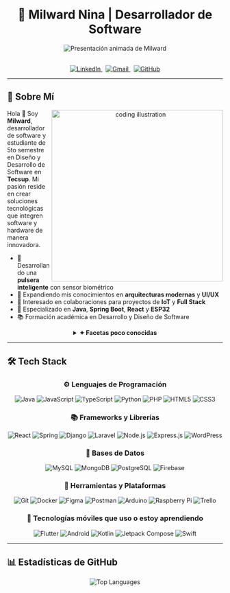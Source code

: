  # <div align="center">🚀 Milward Nina | Desarrollador de Software</div>

<div align="center">
  <img src="https://readme-typing-svg.herokuapp.com?font=Montserrat&weight=600&duration=3000&pause=1000&color=5E81AC&center=true&vCenter=true&width=500&lines=Desarrollador+Full+Stack;Entusiasta+de+IoT;Creador+de+Soluciones+Tecnol%C3%B3gicas;Dise%C3%B1ador+de+Experiencias+Digitales" alt="Presentación animada de Milward" />
</div>

<br/>

<p align="center">
  <a href="https://linkedin.com/in/milwardnina" target="_blank" title="LinkedIn">
    <img src="https://img.shields.io/badge/LinkedIn-0077B5?style=for-the-badge&logo=linkedin&logoColor=white" alt="LinkedIn" />
  </a>
  &nbsp;
  <a href="mailto:Milwardxsm@gmail.com" target="_blank" title="Gmail">
    <img src="https://img.shields.io/badge/Gmail-D14836?style=for-the-badge&logo=gmail&logoColor=white" alt="Gmail" />
  </a>
  &nbsp;
  <a href="https://github.com/milwardxsm" target="_blank" title="GitHub">
    <img src="https://img.shields.io/badge/GitHub-181717?style=for-the-badge&logo=github&logoColor=white" alt="GitHub" />
  </a>
</p>

---

## 💫 Sobre Mí

<div align="center">
  <img align="right" width="400" src="https://www.tecsup-aqp.edu.pe/flex/crespo/assets/project/images/logo/logo_tecsup2.png" alt="coding illustration" />
</div>

Hola 👋 Soy **Milward**, desarrollador de software y estudiante de 5to semestre en Diseño y Desarrollo de Software en **Tecsup**. Mi pasión reside en crear soluciones tecnológicas que integren software y hardware de manera innovadora.

- 🔭 Desarrollando una **pulsera inteligente** con sensor biométrico
- 🌱 Expandiendo mis conocimientos en **arquitecturas modernas** y **UI/UX**
- 👯 Interesado en colaboraciones para proyectos de **IoT** y **Full Stack**
- 💬 Especializado en **Java**, **Spring Boot**, **React** y **ESP32**
- 📚 Formación académica en Desarrollo y Diseño de Software

<div align="center">
  <details>
    <summary><b>✦ Facetas poco conocidas</b></summary>
    <br>
    <table>
      <tr>
        <td>🔨 Combino mi pasión por el diseño creando muebles de melamina personalizados</td>
        <td>🌱 Cultivo y comercializo cactus y suculentas como emprendimiento paralelo</td>
      </tr>
      <tr>
        <td>🧠 Desarrollo proyectos que integran componentes físicos con soluciones digitales</td>
        <td>🧪 Mi proyecto insignia es un wearable que analiza biométricamente patrones de descanso</td>
      </tr>
    </table>
  </details>
</div>

---




## 🛠️ Tech Stack

<div align="center">

### ⚙️ Lenguajes de Programación
<p>
  <img src="https://img.shields.io/badge/Java-B07219?style=for-the-badge&logo=openjdk&logoColor=white" alt="Java" />
  <img src="https://img.shields.io/badge/JavaScript-F7DF1E?style=for-the-badge&logo=javascript&logoColor=black" alt="JavaScript" />
  <img src="https://img.shields.io/badge/TypeScript-3178C6?style=for-the-badge&logo=typescript&logoColor=white" alt="TypeScript" />
  <img src="https://img.shields.io/badge/Python-3776AB?style=for-the-badge&logo=python&logoColor=white" alt="Python" />
  <img src="https://img.shields.io/badge/PHP-777BB4?style=for-the-badge&logo=php&logoColor=white" alt="PHP" />
  <img src="https://img.shields.io/badge/HTML5-E34F26?style=for-the-badge&logo=html5&logoColor=white" alt="HTML5" />
  <img src="https://img.shields.io/badge/CSS3-1572B6?style=for-the-badge&logo=css3&logoColor=white" alt="CSS3" />
</p>

### 📚 Frameworks y Librerías
<p>
  <img src="https://img.shields.io/badge/React-61DAFB?style=for-the-badge&logo=react&logoColor=black" alt="React" />
  <img src="https://img.shields.io/badge/Spring-6DB33F?style=for-the-badge&logo=spring&logoColor=white" alt="Spring" />
  <img src="https://img.shields.io/badge/Django-092E20?style=for-the-badge&logo=django&logoColor=white" alt="Django" />
  <img src="https://img.shields.io/badge/Laravel-FF2D20?style=for-the-badge&logo=laravel&logoColor=white" alt="Laravel" />
  <img src="https://img.shields.io/badge/Node.js-339933?style=for-the-badge&logo=node.js&logoColor=white" alt="Node.js" />
  <img src="https://img.shields.io/badge/Express.js-000000?style=for-the-badge&logo=express&logoColor=white" alt="Express.js" />
  <img src="https://img.shields.io/badge/WordPress-21759B?style=for-the-badge&logo=wordpress&logoColor=white" alt="WordPress" />
</p>

### 💾 Bases de Datos
<p>
  <img src="https://img.shields.io/badge/MySQL-4479A1?style=for-the-badge&logo=mysql&logoColor=white" alt="MySQL" />
  <img src="https://img.shields.io/badge/MongoDB-47A248?style=for-the-badge&logo=mongodb&logoColor=white" alt="MongoDB" />
  <img src="https://img.shields.io/badge/PostgreSQL-336791?style=for-the-badge&logo=postgresql&logoColor=white" alt="PostgreSQL" />
  <img src="https://img.shields.io/badge/Firebase-FFCA28?style=for-the-badge&logo=firebase&logoColor=black" alt="Firebase" />
</p>

### 🔧 Herramientas y Plataformas
<p>
  <img src="https://img.shields.io/badge/Git-F05032?style=for-the-badge&logo=git&logoColor=white" alt="Git" />
  <img src="https://img.shields.io/badge/Docker-2496ED?style=for-the-badge&logo=docker&logoColor=white" alt="Docker" />
  <img src="https://img.shields.io/badge/Figma-F24E1E?style=for-the-badge&logo=figma&logoColor=white" alt="Figma" />
  <img src="https://img.shields.io/badge/Postman-FF6C37?style=for-the-badge&logo=postman&logoColor=white" alt="Postman" />
  <img src="https://img.shields.io/badge/Arduino-00979D?style=for-the-badge&logo=arduino&logoColor=white" alt="Arduino" />
  <img src="https://img.shields.io/badge/Raspberry%20Pi-A22846?style=for-the-badge&logo=raspberry-pi&logoColor=white" alt="Raspberry Pi" />
  <img src="https://img.shields.io/badge/Trello-0052CC?style=for-the-badge&logo=trello&logoColor=white" alt="Trello" />
</p>

### 📱 Tecnologías móviles que uso o estoy aprendiendo

<div align="center">
  <img src="https://img.shields.io/badge/Flutter-88C0D0?style=for-the-badge&logo=flutter&logoColor=white" alt="Flutter" />
  <img src="https://img.shields.io/badge/Android-3DDC84?style=for-the-badge&logo=android&logoColor=white" alt="Android" />
  <img src="https://img.shields.io/badge/Kotlin-7F52FF?style=for-the-badge&logo=kotlin&logoColor=white" alt="Kotlin" />
  <img src="https://img.shields.io/badge/Jetpack%20Compose-4285F4?style=for-the-badge&logo=android&logoColor=white" alt="Jetpack Compose" />
  <img src="https://img.shields.io/badge/Swift-FA7343?style=for-the-badge&logo=swift&logoColor=white" alt="Swift" />
</div>
</div>



---

## 📊 Estadísticas de GitHub

<div align="center">

<!-- Lenguajes más usados -->
<img src="https://github-readme-stats.vercel.app/api/top-langs/?username=NinaDIV&theme=default&hide_border=false&include_all_commits=false&count_private=false&layout=compact" alt="Top Languages" />

</div>


